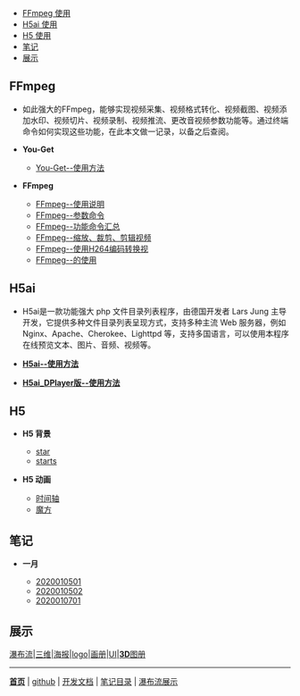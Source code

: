 
- [FFmpeg 使用](#ffmpeg)
- [H5ai 使用](#h5ai)
- [H5 使用](#h5)
- [笔记](#笔记)
- [展示](#展示)


## FFmpeg

  - 如此强大的FFmpeg，能够实现视频采集、视频格式转化、视频截图、视频添加水印、视频切片、视频录制、视频推流、更改音视频参数功能等。通过终端命令如何实现这些功能，在此本文做一记录，以备之后查阅。


 - **You-Get**

    - [You-Get--使用方法](文章/You-Get使用方法.markdown)


 - **FFmpeg**

    - [FFmpeg--使用说明](文章/FFmpeg使用说明.markdown)
    - [FFmpeg--参数命令](文章/FFmpeg参数命令.markdown)
    - [FFmpeg--功能命令汇总](文章/FFmpeg功能命令汇总.markdown)
    - [FFmpeg--缩放、裁剪、剪辑视频](文章/ffmpeg缩放、裁剪、剪辑视频.markdown)
    - [FFmpeg--使用H264编码转换视](文章/FFmpeg使用H264编码转换视.markdown)
    - [FFmpeg--的使用](文章/FFmpeg的使用.markdown)

## H5ai

  - H5ai是一款功能强大 php 文件目录列表程序，由德国开发者 Lars Jung 主导开发，它提供多种文件目录列表呈现方式，支持多种主流 Web 服务器，例如 Nginx、Apache、Cherokee、Lighttpd 等，支持多国语言，可以使用本程序在线预览文本、图片、音频、视频等。


  - [**H5ai--使用方法**](文章/H5ai.markdown)
  - [**H5ai_DPlayer版--使用方法**](文章/h5ai-DPlayer版.markdown)



## H5

 - **H5 背景**

    - [star](文章/代码/star.htm)                  
    - [starts](文章/代码/starts.html)             

 - **H5 动画**

    - [时间轴](https://www.html5tricks.com/demo/jquery-event-timeline/index.html)
    - [魔方](https://www.html5tricks.com/demo/html5-css3-3d-rubik-cube/index.html)


## 笔记

 - **一月**

    - [2020010501](文章/2020010501.markdown)
    - [2020010502](文章/2020010502.markdown)
    - [2020010701](文章/20200107.markdown)

## 展示

[瀑布流](瀑布流.md)|[三维](文章/平衡车-动动三维.markdown)|[海报](文章/产品海报[11p].markdown)|[logo](文章/金融logo[20P].markdown)|[画册](文章/植保无人机画册[24P].markdown)|[UI](文章/UI.markdown)|[**3D**图册](文章/3D旋转.markdown)


------
[**首页**](https://wk6111.github.io/6111/)  |  [github](https://github.com/wk6111)  |  [开发文档](https://guides.github.com/features/mastering-markdown/)  |  [笔记目录](笔记目录.markdown)  |  [瀑布流展示](瀑布流.md)
